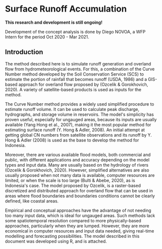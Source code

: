 # Surface Runoff Accumulation

**This research and development is still ongoing!**

Development of the concept analysis is done by Diego NOVOA, a WFP Intern for the period Oct 2020 - Mar 2021.

## Introduction

The method described here is to simulate runoff generation and overland flow from hydrometeorological events. For this, a combination of the Curve Number method developed by the Soil Conservation Service (SCS) to estimate the portion of rainfall that becomes runoff (USDA, 1986) and a GIS-based approach for overland flow proposed by (Ozcelik & Gorokhovich, 2020). A variety of satellite-based products is used as inputs for the method. 

The Curve Number method provides a widely used simplified procedure to estimate runoff volume. It can be used to calculate peak discharge, hydrographs, and storage volume in reservoirs. The model's simplicity has proven useful, especially for ungauged areas, because its inputs are usually available (Yang Hong et al., 2007), making it the most popular method for estimating surface runoff (Y. Hong & Adler, 2008). An initial attempt at getting global CN numbers from satellite observations and its runoff by Y. Hong & Adler (2008) is used as the base to develop the method for Indonesia. 

Moreover, there are various available flood models, both commercial and public, with different applications and accuracy depending on the model types and input data. Many are usually based on the hydrology of rivers (Ozcelik & Gorokhovich, 2020). However, simplified alternatives are also usually proposed when not many data is available, computer resources are limited, or when the scale is too large (Bulti & Abebe, 2020), as is Indonesia's case. The model proposed by Ozcelik, is a raster-based discretized and distributed approach for overland flow that can be used in areas where flood boundaries and boundaries conditions cannot be clearly defined, like coastal areas. 

Empirical and conceptual approaches have the advantage of not needing too many input data, which is ideal for ungauged areas. Such methods lack some spatiotemporal resolution compared to more physically-based approaches, particularly when they are lumped. However, they are more economical in computer resources and input data needed, giving real-time modelling and forecasting possibilities. The model described in this document was developed using R, and is attached. 

